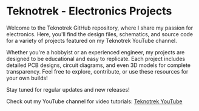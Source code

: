 

# Teknotrek - Electronics Projects

Welcome to the Teknotrek GitHub repository, where I share my passion for electronics. Here, you'll find the design files, schematics, and source code for a variety of projects featured on my Teknotrek YouTube channel. 

Whether you're a hobbyist or an experienced engineer, my projects are designed to be educational and easy to replicate. Each project includes detailed PCB designs, circuit diagrams, and even 3D models for complete transparency. Feel free to explore, contribute, or use these resources for your own builds!

Stay tuned for regular updates and new releases!

Check out my YouTube channel for video tutorials: [Teknotrek YouTube](https://www.youtube.com/your-channel-link)
  <div id="header" align="left">
  <img src="https://komarev.com/ghpvc/?username=teknotrek&style=flat-square&color=blue" alt=""/>
</div>
<!--
## Hi there 👋
**TeknoTrek/teknotrek** is a ✨ _special_ ✨ repository because its `README.md` (this file) appears on your GitHub profile.

Here are some ideas to get you started:

- 🔭 I’m currently working on ...
- 🌱 I’m currently learning ...
- 👯 I’m looking to collaborate on ...
- 🤔 I’m looking for help with ...
- 💬 Ask me about ...
- 📫 How to reach me: ...
- 😄 Pronouns: ...
- ⚡ Fun fact: ...
-->
